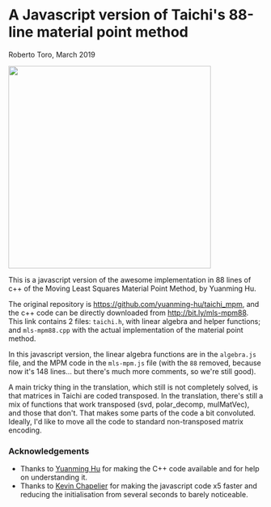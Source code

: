 # A Javascript version of Taichi's 88-line material point method

Roberto Toro, March 2019

<img src="https://user-images.githubusercontent.com/2310732/53946632-7d367780-40c4-11e9-8ceb-93772240351b.gif" width="400px">

This is a javascript version of the awesome implementation in 88 lines of c++ of the Moving Least Squares Material Point Method, by Yuanming Hu.

The original repository is https://github.com/yuanming-hu/taichi_mpm, and the c++ code can be directly downloaded from http://bit.ly/mls-mpm88. This link contains 2 files: `taichi.h`, with linear algebra and helper functions; and `mls-mpm88.cpp` with the actual implementation of the material point method.

In this javascript version, the linear algebra functions are in the `algebra.js` file, and the MPM code in the `mls-mpm.js` file (with the `88` removed, because now it's 148 lines... but there's much more comments, so we're still good).

A main tricky thing in the translation, which still is not completely solved, is that matrices in Taichi are coded transposed. In the translation, there's still a mix of functions that work transposed (svd, polar_decomp, mulMatVec), and those that don't. That makes some parts of the code a bit convoluted. Ideally, I'd like to move all the code to standard non-transposed matrix encoding.

### Acknowledgements

* Thanks to [Yuanming Hu](https://github.com/yuanming-hu) for making the C++ code available and for help on understanding it.
* Thanks to [Kevin Chapelier](https://github.com/kchapelier) for making the javascript code x5 faster and reducing the initialisation from several seconds to barely noticeable.

